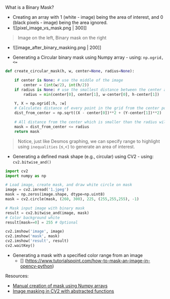 
What is a Binary Mask?
- Creating an array with 1 (white - image) being the area of interest, and 0 (black pixels - image) being the area ignored.
- ![[pixel_image_vs_mask.png | 300]]
> Image on the left, Binary mask on the right
- ![[image_after_binary_masking.png | 200]]

- Generating a Circular binary mask using Numpy array - using: `np.ogrid, <=`
```python
def create_circular_mask(h, w, center=None, radius=None):

    if center is None: # use the middle of the image
        center = (int(w/2), int(h/2))
    if radius is None: # use the smallest distance between the center and image walls
        radius = min(center[0], center[1], w-center[0], h-center[1])

    Y, X = np.ogrid[:h, :w]
    # Calculates distance of every point in the grid from the center point
    dist_from_center = np.sqrt((X - center[0])**2 + (Y-center[1])**2)

	# All distance from the center which is smaller than the radius will be True/ not masked.
    mask = dist_from_center <= radius
    return mask
```
> Notice, just like Desmos graphing, we can specify range to highlight using `inequalities` ($\le, <$)  to generate an area of interest.

- Generating a defined mask shape (e.g., circular) using CV2 - using: `cv2.bitwise_and()`
```python
import cv2
import numpy as np

# Load image, create mask, and draw white circle on mask
image = cv2.imread('1.jpeg')
mask = np.zeros(image.shape, dtype=np.uint8)
mask = cv2.circle(mask, (260, 300), 225, (255,255,255), -1) 

# Mask input image with binary mask
result = cv2.bitwise_and(image, mask)
# Color background white
result[mask==0] = 255 # Optional

cv2.imshow('image', image)
cv2.imshow('mask', mask)
cv2.imshow('result', result)
cv2.waitKey()
```

- Generating a mask with a specified color range from an image 
	- [] (https://www.tutorialspoint.com/how-to-mask-an-image-in-opencv-python)

Resources:
- [Manual creation of mask using Numpy arrays](https://stackoverflow.com/questions/44865023/how-can-i-create-a-circular-mask-for-a-numpy-array)
- [Image masking in CV2 with abstracted functions](https://stackoverflow.com/questions/59432324/how-to-mask-image-with-binary-mask)
